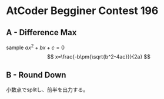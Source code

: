 <!-- markdownlint-disable MD033 -->
<!-- markdownlint-disable MD041 -->
<script type="text/x-mathjax-config">MathJax.Hub.Config({tex2jax:{inlineMath:[['\$','\$'],['\\(','\\)']],processEscapes:true},CommonHTML: {matchFontHeight:false}});</script>
<script type="text/javascript" async src="https://cdnjs.cloudflare.com/ajax/libs/mathjax/2.7.1/MathJax.js?config=TeX-MML-AM_CHTML"></script>

# AtCoder Begginer Contest 196

## A - Difference Max

sample $ax^2+bx+c=0$
$$
x=\frac{-b\pm{\sqrt{b^2-4ac}}}{2a}
$$

## B - Round Down

小数点でsplitし、前半を出力する。
